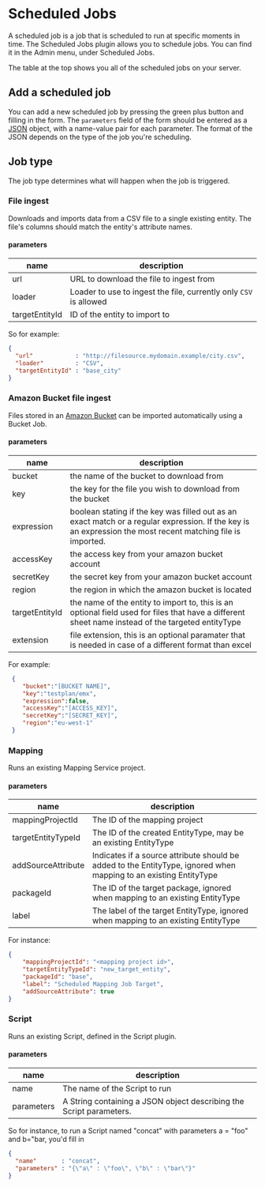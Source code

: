 # Scheduled Jobs
A scheduled job is a job that is scheduled to run at specific moments in time.
The Scheduled Jobs plugin allows you to schedule jobs.
You can find it in the Admin menu, under Scheduled Jobs.

The table at the top shows you all of the scheduled jobs on your server.

## Add a scheduled job
You can add a new scheduled job by pressing the green plus button and filling in the form.
The `parameters` field of the form should be entered as a [JSON](http://www.json.org) object,
with a name-value pair for each parameter. The format of the JSON depends on the
type of the job you're scheduling.

## Job type
The job type determines what will happen when the job is triggered.

### File ingest
Downloads and imports data from a CSV file to a single existing entity.
The file's columns should match the entity's attribute names.

#### parameters
| name           | description                                                       |
|----------------|-------------------------------------------------------------------|
| url            | URL to download the file to ingest from                           |
| loader         | Loader to use to ingest the file, currently only `CSV` is allowed |
| targetEntityId | ID of the entity to import to

So for example:
```json
{
  "url"            : "http://filesource.mydomain.example/city.csv",
  "loader"         : "CSV",
  "targetEntityId" : "base_city"
}
```

### Amazon Bucket file ingest
Files stored in an [Amazon Bucket](http://docs.aws.amazon.com/AmazonS3/latest/dev/UsingBucket.html) can be imported automatically using a Bucket Job.

#### parameters
| name           | description                                                       |
|----------------|-------------------------------------------------------------------|
| bucket         | the name of the bucket to download from                           |
| key            | the key for the file you wish to download from the bucket         |
| expression     | boolean stating if the key was filled out as an exact match or a regular expression. If the key is an expression the most recent matching file is imported. |
| accessKey      | the access key from your amazon bucket account |
| secretKey      | the secret key from your amazon bucket account |
| region         | the region in which the amazon bucket is located |
| targetEntityId | the name of the entity to import to, this is an optional field used for files that have a different sheet name instead of the targeted entityType |
| extension      | file extension, this is an optional paramater that is needed in case of a different format than excel |

For example:
```json
 {
    "bucket":"[BUCKET NAME]",
    "key":"testplan/emx", 
    "expression":false, 
    "accessKey":"[ACCESS_KEY]", 
    "secretKey":"[SECRET_KEY]",
    "region":"eu-west-1"
 }        
```
### Mapping
Runs an existing Mapping Service project.
#### parameters
| name               | description                                                     |
|--------------------|-----------------------------------------------------------------|
| mappingProjectId   | The ID of the mapping project                                   |
| targetEntityTypeId | The ID of the created EntityType, may be an existing EntityType |
| addSourceAttribute | Indicates if a source attribute should be added to the EntityType, ignored when mapping to an existing EntityType |
| packageId          | The ID of the target package, ignored when mapping to an existing EntityType |
| label              | The label of the target EntityType, ignored when mapping to an existing EntityType |
For instance:
```json
{
    "mappingProjectId": "<mapping project id>",
    "targetEntityTypeId": "new_target_entity",
    "packageId": "base",
    "label": "Scheduled Mapping Job Target",
    "addSourceAttribute": true
}
```

### Script
Runs an existing Script, defined in the Script plugin.

#### parameters
| name       | description                                                         |
|------------|---------------------------------------------------------------------|
| name       | The name of the Script to run                                       |
| parameters | A String containing a JSON object describing the Script parameters. |
So for instance, to run a Script named "concat" with parameters a = "foo" and b="bar, you'd fill in
```json
{
  "name"       : "concat",
  "parameters" : "{\"a\" : \"foo\", \"b\" : \"bar\"}"
}
```